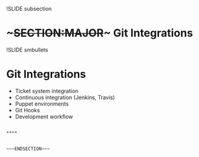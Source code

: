 !SLIDE subsection
# ~~~SECTION:MAJOR~~~ Git Integrations


!SLIDE smbullets
# Git Integrations

* Ticket system integration
* Continuous integration (Jenkins, Travis)
* Puppet environments
* Git Hooks
* Development workflow

~~~SECTION:handouts~~~

****


~~~ENDSECTION~~~
